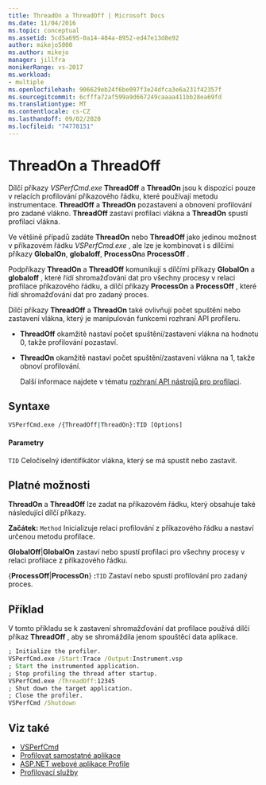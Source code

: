 ```yaml
---
title: ThreadOn a ThreadOff | Microsoft Docs
ms.date: 11/04/2016
ms.topic: conceptual
ms.assetid: 5cd5a695-0a14-484a-8952-ed47e13d8e92
author: mikejo5000
ms.author: mikejo
manager: jillfra
monikerRange: vs-2017
ms.workload:
- multiple
ms.openlocfilehash: 906629eb24f6be097f3e24dfca3e6a231f42357f
ms.sourcegitcommit: 6cfffa72af599a9d667249caaaa411bb28ea69fd
ms.translationtype: MT
ms.contentlocale: cs-CZ
ms.lasthandoff: 09/02/2020
ms.locfileid: "74778151"
---
```

# <a name="threadon-and-threadoff"></a>ThreadOn a ThreadOff
Dílčí příkazy *VSPerfCmd.exe* **ThreadOff** a **ThreadOn** jsou k dispozici pouze v relacích profilování příkazového řádku, které používají metodu instrumentace. **ThreadOff** a **ThreadOn** pozastavení a obnovení profilování pro zadané vlákno. **ThreadOff** zastaví profilaci vlákna a **ThreadOn** spustí profilaci vlákna.

 Ve většině případů zadáte **ThreadOn** nebo **ThreadOff** jako jedinou možnost v příkazovém řádku *VSPerfCmd.exe* , ale lze je kombinovat i s dílčími příkazy **GlobalOn**, **globaloff**, **ProcessOn**a **ProcessOff** .

 Podpříkazy **ThreadOn** a **ThreadOff** komunikují s dílčími příkazy **GlobalOn** a **globaloff** , které řídí shromažďování dat pro všechny procesy v relaci profilace příkazového řádku, a dílčí příkazy **ProcessOn** a **ProcessOff** , které řídí shromažďování dat pro zadaný proces.

 Dílčí příkazy **ThreadOff** a **ThreadOn** také ovlivňují počet spuštění nebo zastavení vlákna, který je manipulován funkcemi rozhraní API profileru.

- **ThreadOff** okamžitě nastaví počet spuštění/zastavení vlákna na hodnotu 0, takže profilování pozastaví.

- **ThreadOn** okamžitě nastaví počet spuštění/zastavení vlákna na 1, takže obnoví profilování.

  Další informace najdete v tématu [rozhraní API nástrojů pro profilaci](../profiling/profiling-tools-apis.md).

## <a name="syntax"></a>Syntaxe

```cmd
VSPerfCmd.exe /{ThreadOff|ThreadOn}:TID [Options]

```

#### <a name="parameters"></a>Parametry
 `TID` Celočíselný identifikátor vlákna, který se má spustit nebo zastavit.

## <a name="valid-options"></a>Platné možnosti
 **ThreadOn** a **ThreadOff** lze zadat na příkazovém řádku, který obsahuje také následující dílčí příkazy.

 **Začátek:** `Method` Inicializuje relaci profilování z příkazového řádku a nastaví určenou metodu profilace.

 **GlobalOff**&#124;**GlobalOn** zastaví nebo spustí profilaci pro všechny procesy v relaci profilace z příkazového řádku.

 {**ProcessOff**&#124;**ProcessOn**} **:**`TID` Zastaví nebo spustí profilování pro zadaný proces.

## <a name="example"></a>Příklad
 V tomto příkladu se k zastavení shromažďování dat profilace používá dílčí příkaz **ThreadOff** , aby se shromáždila jenom spouštěcí data aplikace.

```cmd
; Initialize the profiler.
VSPerfCmd.exe /Start:Trace /Output:Instrument.vsp
; Start the instrumented application.
; Stop profiling the thread after startup.
VSPerfCmd.exe /ThreadOff:12345
; Shut down the target application.
; Close the profiler.
VSPerfCmd /Shutdown

```

## <a name="see-also"></a>Viz také
- [VSPerfCmd](../profiling/vsperfcmd.md)
- [Profilovat samostatné aplikace](../profiling/command-line-profiling-of-stand-alone-applications.md)
- [ASP.NET webové aplikace Profile](../profiling/command-line-profiling-of-aspnet-web-applications.md)
- [Profilovací služby](../profiling/command-line-profiling-of-services.md)
